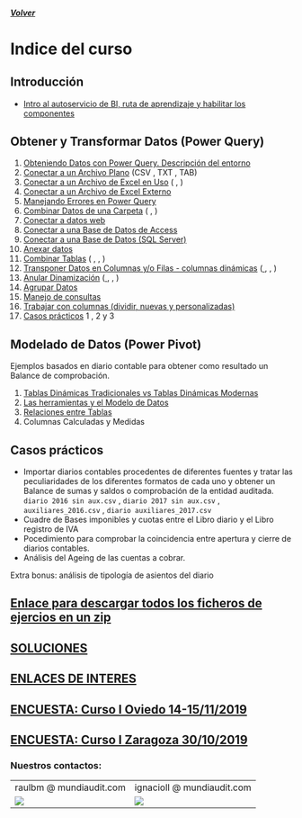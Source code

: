 ##### [Volver](/Curso-de-Herramientas-analiticas-para-auditoria-I/)
<script src="https://kit.fontawesome.com/065728df02.js" crossorigin="anonymous"></script>
# Indice del curso

## Introducción
  *	[Intro al autoservicio de BI, ruta de aprendizaje y habilitar los componentes](https://raulbm.github.io/Curso-de-Herramientas-analiticas-para-auditoria-I/pages/IntroAutoservicio.html) 
  
  
## Obtener y Transformar Datos (Power Query)
  1.  [Obteniendo Datos con Power Query. Descripción del entorno](/Curso-de-Herramientas-analiticas-para-auditoria-I/pages/1.EntornoPowerQuery.html)
  1.	[Conectar a un Archivo Plano](https://raulbm.github.io/Curso-de-Herramientas-analiticas-para-auditoria-I/pages/2.ConectarArchivoTexto.html)  (CSV <a href="/Curso-de-Herramientas-analiticas-para-auditoria-I/downloads/2.Producción_2015.CSV"><i class="far fa-file-code"></i> </a>, TXT <a href="/Curso-de-Herramientas-analiticas-para-auditoria-I/downloads/2.Producción_1999.txt"><i class="far fa-file-code"></i> </a>, TAB) 
  1.	[Conectar a un Archivo de Excel en Uso](https://raulbm.github.io/Curso-de-Herramientas-analiticas-para-auditoria-I/pages/3.DesdeUnaTabla.html)  ( <a href="/Curso-de-Herramientas-analiticas-para-auditoria-I/downloads/3.Ventas_Por_Pais_1.xlsx"><i class="fas fa-file-excel"></i> </a>,  <a href="/Curso-de-Herramientas-analiticas-para-auditoria-I/downloads/3.Ventas_Por_Pais_2.xlsx"><i class="fas fa-file-excel"></i> </a>)
  1.	[Conectar a un Archivo de Excel Externo](https://raulbm.github.io/Curso-de-Herramientas-analiticas-para-auditoria-I/pages/4.DesdeExcelExterno.html)  <a href="/Curso-de-Herramientas-analiticas-para-auditoria-I/downloads/4.Ventas_Pedidos.xlsx"><i class="fas fa-file-excel"></i> </a>
  1.	[Manejando Errores en Power Query](https://raulbm.github.io/Curso-de-Herramientas-analiticas-para-auditoria-I/pages/5.ManejandoErrores.html)
  1.	[Combinar Datos de una Carpeta](https://raulbm.github.io/Curso-de-Herramientas-analiticas-para-auditoria-I/pages/6.DesdeUnaCarpeta.html)   (<a href="/Curso-de-Herramientas-analiticas-para-auditoria-I/downloads/6.1.Inventarios.zip"><i class="far fa-file-archive"></i></a> , <a href="/Curso-de-Herramientas-analiticas-para-auditoria-I/downloads/6.2.Ventas.zip"><i class="far fa-file-archive"></i></a>)
  1.	[Conectar a datos web](https://raulbm.github.io/Curso-de-Herramientas-analiticas-para-auditoria-I/pages/7.DesdeWeb.html)
  1.	[Conectar a una Base de Datos de Access](https://raulbm.github.io/Curso-de-Herramientas-analiticas-para-auditoria-I/pages/8.DesdeAccess.html)  <a href="/Curso-de-Herramientas-analiticas-para-auditoria-I/downloads/8.Ventas_Detalle_Transaccion.accdb"><i class="fas fa-database"></i></a> 
  1.	[Conectar a una Base de Datos (SQL Server)](https://raulbm.github.io/Curso-de-Herramientas-analiticas-para-auditoria-I/pages/9.DesdeServidorSQL.html)  <a href="/Curso-de-Herramientas-analiticas-para-auditoria-I/downloads/9.Conexion_a_SQL_Databases.xlsx"><i class="fas fa-database"></i></a> 
  1.	[Anexar datos](https://raulbm.github.io/Curso-de-Herramientas-analiticas-para-auditoria-I/pages/10.AnexarDatos.html)  <a href="/Curso-de-Herramientas-analiticas-para-auditoria-I/downloads/10.Produccion_2010_2014.zip"><i class="far fa-file-archive"></i></a>
  1.	[Combinar Tablas](https://raulbm.github.io/Curso-de-Herramientas-analiticas-para-auditoria-I/pages/11.CombinarTablas.html)  ( <a href="/Curso-de-Herramientas-analiticas-para-auditoria-I/downloads/11.1.Combinacion_Uno_a_uno.xlsx"><i class="fas fa-file-excel"></i> </a>,  <a href="/Curso-de-Herramientas-analiticas-para-auditoria-I/downloads/11.2.Combinacion_uno_a_muchos.xlsx"><i class="fas fa-file-excel"></i> </a>,  <a href="/Curso-de-Herramientas-analiticas-para-auditoria-I/downloads/11.3.Combinacion_muchos_a_muchos.xlsx"><i class="fas fa-file-excel"></i> </a>)
  1.	[Transponer Datos en Columnas y/o Filas - columnas dinámicas](https://raulbm.github.io/Curso-de-Herramientas-analiticas-para-auditoria-I/pages/12.TrasponerDatos.html)  (<a href="/Curso-de-Herramientas-analiticas-para-auditoria-I/downloads/12.1.Producción_2015.CSV"><i class="far fa-file-code"></i> </a>, <a href="/Curso-de-Herramientas-analiticas-para-auditoria-I/downloads/12.2.Columna_Dinamica.xlsx"><i class="fas fa-file-excel"></i> </a>, <a href="/Curso-de-Herramientas-analiticas-para-auditoria-I/downloads/12.3.Columna_Dinamica_Ejercicio_Practico.xlsx"><i class="fas fa-file-excel"></i> </a>)
  1.	[Anular Dinamización](https://raulbm.github.io/Curso-de-Herramientas-analiticas-para-auditoria-I/pages/13.AnularDinamizacion.html)  (<a href="/Curso-de-Herramientas-analiticas-para-auditoria-I/downloads/13.1.Anulacion_Columnas_1.xlsx"><i class="fas fa-file-excel"></i> </a>, <a href="/Curso-de-Herramientas-analiticas-para-auditoria-I/downloads/13.2.Anulacion_de_Columnas_2.xlsx"><i class="fas fa-file-excel"></i> </a>, <a href="/Curso-de-Herramientas-analiticas-para-auditoria-I/downloads/13.3.Anulacion_de_Columnas_3.xlsx"><i class="fas fa-file-excel"></i> </a>)
  1.	[Agrupar Datos](https://raulbm.github.io/Curso-de-Herramientas-analiticas-para-auditoria-I/pages/14.AgruparDatos.html)   <a href="/Curso-de-Herramientas-analiticas-para-auditoria-I/downloads/14.Agrupacion_de_datos.xlsx"><i class="fas fa-file-excel"></i> </a>
  1. [Manejo de consultas](https://raulbm.github.io/Curso-de-Herramientas-analiticas-para-auditoria-I/pages/15.ManejoConsultas.html)  <a href="/Curso-de-Herramientas-analiticas-para-auditoria-I/downloads/15.Propiedades_de_la_consulta.xlsx"><i class="fas fa-file-excel"></i> </a>
   1. [Trabajar con columnas (dividir, nuevas y personalizadas)](https://raulbm.github.io/Curso-de-Herramientas-analiticas-para-auditoria-I/pages/16.TrabajarConColumnas.html) <a href="/Curso-de-Herramientas-analiticas-para-auditoria-I/downloads/15.Propiedades_de_la_consulta.xlsx"><i class="fas fa-file-excel"></i> </a>
   1. [Casos prácticos](https://raulbm.github.io/Curso-de-Herramientas-analiticas-para-auditoria-I/pages/CasosPracticos123.html)  1 <a href="/Curso-de-Herramientas-analiticas-para-auditoria-I/downloads/17.1.Caso_1.xlsx"><i class="fas fa-file-excel"></i> </a>, 2 <a href="/Curso-de-Herramientas-analiticas-para-auditoria-I/downloads/17.2.Caso_2.xlsx"><i class="fas fa-file-excel"></i> </a> y 3 <a href="/Curso-de-Herramientas-analiticas-para-auditoria-I/downloads/17.3.Caso_3.xlsx"><i class="fas fa-file-excel"></i> </a>
 
 
## Modelado de Datos (Power Pivot)
  Ejemplos basados en diario contable para obtener como resultado un Balance de comprobación.
  1.	[Tablas Dinámicas Tradicionales vs Tablas Dinámicas Modernas](https://raulbm.github.io/Curso-de-Herramientas-analiticas-para-auditoria-I/pages/TablasDinamicas.html)
  1.	[Las herramientas y el Modelo de Datos](https://raulbm.github.io/Curso-de-Herramientas-analiticas-para-auditoria-I/pages/ModeloDeDatos.html)
  1.  <a target="_blank" href="https://support.office.com/es-es/article/crear-relaciones-en-la-vista-de-diagrama-de-power-pivot-12e00cb6-cb4d-469c-97ce-caa08349ad76">Relaciones entre Tablas</a>
  1.	Columnas Calculadas y Medidas

## Casos prácticos
*	Importar diarios contables procedentes de diferentes fuentes y tratar las peculiaridades de los diferentes formatos de cada uno y obtener un Balance de sumas y saldos o comprobación de la entidad auditada. `diario 2016 sin aux.csv` <a href="/Curso-de-Herramientas-analiticas-para-auditoria-I/downloads/diario_2016_sin_aux.csv"><i class="far fa-file-archive"></i> </a>, `diario 2017 sin aux.csv` <a href="/Curso-de-Herramientas-analiticas-para-auditoria-I/downloads/diario_2017_sin_aux.csv"><i class="far fa-file-archive"></i> </a>, `auxiliares_2016.csv` <a href="/Curso-de-Herramientas-analiticas-para-auditoria-I/downloads/auxiliares_2016.csv"><i class="far fa-file-archive"></i> </a>, `diario auxiliares_2017.csv` <a href="/Curso-de-Herramientas-analiticas-para-auditoria-I/downloads/auxiliares_2017.csv"><i class="far fa-file-archive"></i> </a>
*	Cuadre de Bases imponibles y cuotas entre el Libro diario y el Libro registro de IVA 
*	Pocedimiento para comprobar la coincidencia entre apertura y cierre de diarios contables.
*	Análisis del Ageing de las cuentas a cobrar. <a href="/Curso-de-Herramientas-analiticas-para-auditoria-I/downloads/CP_Demo_BICIS_ageing.xlsx"><i class="fas fa-file-excel"></i> </a>

Extra bonus: análisis de tipología de asientos del diario


## [Enlace para descargar todos los ficheros de ejercios en un zip](https://raulbm.github.io/Curso-de-Herramientas-analiticas-para-auditoria-I/downloads/Ejercicios.zip)

## [SOLUCIONES](https://raulbm.github.io/Curso-de-Herramientas-analiticas-para-auditoria-I/pages/Soluciones.html)


## [ENLACES DE INTERES](https://raulbm.github.io/Curso-de-Herramientas-analiticas-para-auditoria-I/pages/EnlacesBlogsInteresantes.html)

## [ENCUESTA: Curso I Oviedo 14-15/11/2019](https://es.surveymonkey.com/r/V5RDPDV)



## [ENCUESTA: Curso I Zaragoza 30/10/2019](https://es.surveymonkey.com/r/RRXDNDG)

### Nuestros contactos: 
<table border="0">
	<tbody>
		<tr>
			<td>raulbm @ mundiaudit.com</td>
			<td>ignacioll @ mundiaudit.com</td>
		</tr>
		<tr>
			<td><a href="https://www.linkedin.com/in/raulbm/"><img src="/Curso-de-Herramientas-analiticas-para-auditoria-II/images/LinkedInConnectButton.jpg"></a></td>
			<td><a href="https://www.linkedin.com/in/ignacio-lópez-lópez-13873a100/"><img src="/Curso-de-Herramientas-analiticas-para-auditoria-II/images/LinkedInConnectButton.jpg"></a></td>
		</tr>
	</tbody>
</table>